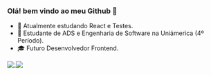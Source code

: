 ### Olá! bem vindo ao meu Github 👋

- 🌱 Atualmente estudando React e Testes.
- 📌 Estudante de ADS e Engenharia de Software na Uniámerica (4º Período).
- 🎓 Futuro Desenvolvedor Frontend.

<!-- [![Pedro's GitHub stats](https://github-readme-stats.vercel.app/api?username=Pedro-Henrique-Costa&show_icons=true&theme=react&hide=contribs,stars)](https://github.com/Pedro-Henrique-Costa/Pedro-Henrique-Costa)

[![Top Langs](https://github-readme-stats.vercel.app/api/top-langs/?username=Pedro-Henrique-Costa&layout=compact)](https://github.com/anuraghazra/github-readme-stats)
 -->

<a href="(https://github.com/Pedro-Henrique-Costa/Pedro-Henrique-Costa)">
  <img align="center" src="https://github-readme-stats.vercel.app/api?username=Pedro-Henrique-Costa&show_icons=true&theme=react&hide=contribs,stars" />
</a>
<a href="(https://github.com/Pedro-Henrique-Costa/Pedro-Henrique-Costa)">
  <img align="center" src="https://github-readme-stats.vercel.app/api/top-langs/?username=Pedro-Henrique-Costa&layout=compact" />
</a>
